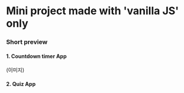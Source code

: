 # Mini project made with 'vanilla JS' only

### Short preview

#### 1. Countdown timer App

(이미지)



#### 2. Quiz App

